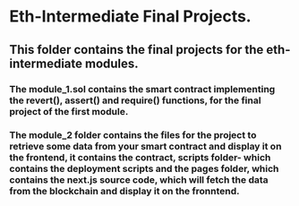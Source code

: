 # Eth-Intermediate Final Projects.

## This folder contains the final projects for the eth-intermediate modules.
### The module_1.sol contains the smart contract implementing the revert(), assert() and require() functions, for the final project of the first module. 

### The module_2 folder contains the files for the project to retrieve some data from your smart contract and display it on the frontend, it contains the contract, scripts folder- which contains the deployment scripts and the pages folder, which contains the next.js source code, which will fetch the data from the blockchain and display it on the fronntend.


